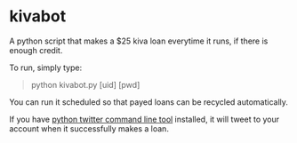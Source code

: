 # kivabot
A python script that makes a $25 kiva loan everytime it runs, if there is enough credit.

To run, simply type:
>python kivabot.py [uid] [pwd]

You can run it scheduled so that payed loans can be recycled automatically.

If you have [python twitter command line tool](http://mike.verdone.ca/twitter/) installed, it will tweet to your account when it successfully makes a loan.
